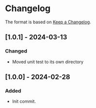 # Changelog

The format is based on [Keep a Changelog](https://keepachangelog.com/en/1.0.0/).

## [1.0.1] - 2024-03-13
### Changed
- Moved unit test to its own directory

## [1.0.0] - 2024-02-28
### Added
- Init commit.
